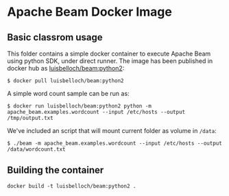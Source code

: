 # Apache Beam Docker Image

## Basic classrom usage

This folder contains a simple docker container to execute Apache Beam using python SDK, under direct runner. The image has been published in docker hub as [luisbelloch/beam:python2](https://hub.docker.com/r/luisbelloch/beam/):

```
$ docker pull luisbelloch/beam:python2
```

A simple word count sample can be run as:

```
$ docker run luisbelloch/beam:python2 python -m apache_beam.examples.wordcount --input /etc/hosts --output /tmp/output.txt
```

We've included an script that will mount current folder as volume in `/data`:

```
$ ./beam -m apache_beam.examples.wordcount --input /etc/hosts --output /data/wordcount.txt
```

## Building the container

```
docker build -t luisbelloch/beam:python2 .
```

